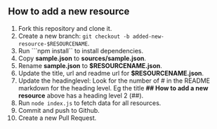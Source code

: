 ## How to add a new resource

1. Fork this repository and clone it.
2. Create a new branch: ```git checkout -b added-new-resource-$RESOURCENAME```.
3. Run ```npm install`` to install dependencies.
4. Copy **sample.json** to **sources/sample.json**.
5. Rename **sample.json** to **$RESOURCENAME.json**.
6. Update the title, url and readme url for **$RESOURCENAME.json**.
7. Update the headinglevel: Look for the number of # in the README markdown for the heading level. Eg the title **## How to add a new resource** above has a heading level 2 (##).
8. Run ```node index.js``` to fetch data for all resources.
9. Commit and push to Github.
10. Create a new Pull Request.
